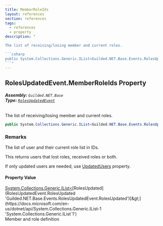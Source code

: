 ```yaml
---
title: MemberRoleIds
layout: references
section: references
tags:
  - references
  - property
description: "

The list of receiving/losing member and current roles.

```csharp
public System.Collections.Generic.IList<Guilded.NET.Base.Events.RolesUpdatedEvent.RolesUpdated> MemberRoleIds { get; }
```"
---
```


## RolesUpdatedEvent.MemberRoleIds Property
###### **Assembly:** `Guilded.NET.Base`<br/>**Type:** [`RolesUpdatedEvent`](RolesUpdatedEvent 'Guilded.NET.Base.Events.RolesUpdatedEvent')

The list of receiving/losing member and current roles.

```csharp
public System.Collections.Generic.IList<Guilded.NET.Base.Events.RolesUpdatedEvent.RolesUpdated> MemberRoleIds { get; }
```

### Remarks
  
The list of user and their current role list in IDs.  
  
This returns users that lost roles, received roles or both.  
  
If only updated users are needed, use [UpdatedUsers](RolesUpdatedEvent.UpdatedUsers 'Guilded.NET.Base.Events.RolesUpdatedEvent.UpdatedUsers') property.

#### Property Value
[System.Collections.Generic.IList&lt;](https://docs.microsoft.com/en-us/dotnet/api/System.Collections.Generic.IList-1 'System.Collections.Generic.IList`1')[RolesUpdated](RolesUpdatedEvent.RolesUpdated 'Guilded.NET.Base.Events.RolesUpdatedEvent.RolesUpdated')[&gt;](https://docs.microsoft.com/en-us/dotnet/api/System.Collections.Generic.IList-1 'System.Collections.Generic.IList`1')  
Member and role definition